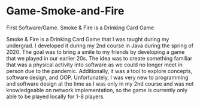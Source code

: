 # Game-Smoke-and-Fire
First Software/Game. Smoke &amp; Fire is a Drinking Card Game 

Smoke & Fire is a Drinking Card Game that I was taught during my undergrad. I developed it during my 2nd course in Java during the spring of 2020. The goal was to bring a smile to my friends by developing a game that we played in our earlier 20s. The idea was to create something familiar that was a physical activity into software as we could no longer meet in person due to the pandemic.  Additionally, it was a tool to explore concepts, software design, and OOP.  Unfortunately, I was very new to programming and software design at the time as I was only in my 2nd course and was not knowledgeable on network implementation, so the game is currently only able to be played locally for 1-8 players.
